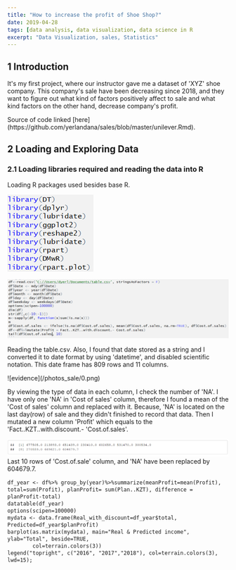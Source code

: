 ```yaml
---
title: "How to increase the profit of Shoe Shop?"
date: 2019-04-28
tags: [data analysis, data visualization, data science in R
excerpt: "Data Visualization, sales, Statistics"
---
```

## 1 Introduction

  <p>It's my first project, where our instructor gave me a dataset of 'XYZ'
shoe company. This company's sale have been decreasing since 2018, and they
want to figure out what kind of factors positively affect to sale and
what kind factors on the other hand, decrease company's profit.</p>
  <p>Source of code linked [here](https://github.com/yerlandana/sales/blob/master/unilever.Rmd). </p>

## 2 Loading and Exploring Data

### 2.1 Loading libraries required and reading the data into R

  <p>Loading R packages used besides base R.</p>

![libraries](/photos_sale/39.png)

![dataframes](/photos_sale/40.png)

  <p> Reading the table.csv. Also, I found that date stored as a string
  and I converted it to date format by using 'datetime', and disabled scientific
  notation. This date frame has 809 rows and 11 columns.</p>
![evidence](/photos_sale/0.png)

  <p> By viewing the type of data in each column, I check the number of 'NA'.
  I have only one 'NA'  in 'Cost of sales' column, therefore I found a mean of
  the 'Cost of sales' column and replaced with it. Because, 'NA' is located on the
  last day(row) of sale and they didn't finished to record that data.
  Then I mutated a new column 'Profit' which equals to the 'Fact..KZT..with.discount.- 'Cost.of.sales'.</p>

  ![evidence](/photos_sale/41.png)
  Last 10 rows of 'Cost.of.sale' column, and 'NA' have been replaced by 604679.7.



  ```{r qplot, fig.width=4, message = FALSE}
  df_year <- df%>% group_by(year)%>%summarize(meanProfit=mean(Profit), total=sum(Profit), planProfit= sum(Plan..KZT), difference = planProfit-total)
  datatable(df_year)
  options(scipen=100000)
  mydata <- data.frame(Real_with_discount=df_year$total, Predicted=df_year$planProfit)
  barplot(as.matrix(mydata), main="Real & Predicted income", ylab="Total", beside=TRUE,
          col=terrain.colors(3))
  legend("topright", c("2016", "2017","2018"), col=terrain.colors(3), lwd=15);
  ```
